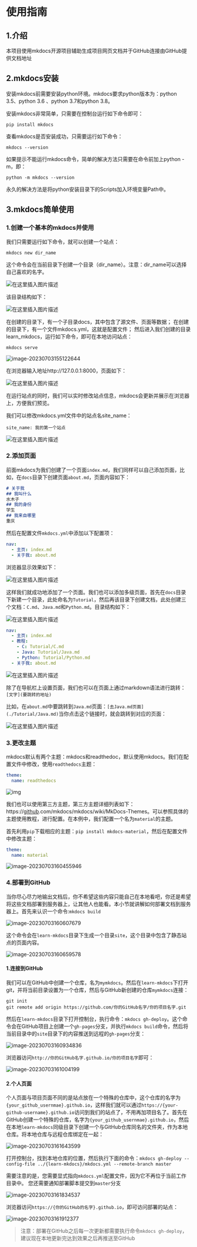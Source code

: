 # 使用指南
## 1.介绍
本项目使用mkdocs开源项目辅助生成项目网页文档并于GitHub连接由GitHub提供文档地址
## 2.mkdocs安装
安装mkdocs前需要安装python环境。mkdocs要求python版本为：python 3.5、python 3.6 、python 3.7和python 3.8。

安装mkdocs非常简单，只需要在控制台运行如下命令即可：

`pip install mkdocs`

查看mkdocs是否安装成功，只需要运行如下命令：

`mkdocs --version`

如果提示不能运行mkdocs命令，简单的解决方法只需要在命令前加上python -m，即：

`python -m mkdocs --version`

永久的解决方法是将python安装目录下的Scripts加入环境变量Path中。

## 3.mkdocs简单使用

### 1.创建一个基本的mkdocs并使用

我们只需要运行如下命令，就可以创建一个站点：

`mkdocs new dir_name`

这个命令会在当前目录下创建一个目录（dir_name）。注意：dir_name可以选择自己喜欢的名字。

![在这里插入图片描述](../images/Use/20210422170006774.png)

该目录结构如下：

![在这里插入图片描述](../images/Use/2021042217001614.png)

在创建的目录下，有一个子目录docs，其中包含了源文件、页面等数据；
在创建的目录下，有一个文件mkdocs.yml，这就是配置文件；
然后进入我们创建的目录learn_mkdocs，运行如下命令，即可在本地访问站点：

`mkdocs serve`

![image-20230703155122644](../images/Use/image-20230703155122644.png)

在浏览器输入地址http://127.0.0.1:8000，页面如下：

![在这里插入图片描述](../images/Use/1.png)

在运行站点的同时，我们可以实时修改站点信息，mkdocs会更新并展示在浏览器上，方便我们预览。

我们可以修改mkdocs.yml文件中的站点名site_name：

`site_name: 我的第一个站点`

![在这里插入图片描述](../images/Use/20210422170054785.png)



### 2.添加页面

前面mkdocs为我们创建了一个页面`index.md`，我们同样可以自己添加页面，比如，在`docs`目录下创建页面`about.md`，页面内容如下：

```markdown
# 关于我
## 我叫什么
水木子
## 我的身份
学生
## 我来自哪里
重庆
```

然后在配置文件`mkdocs.yml`中添加以下配置项：

```yml
nav: 
  - 主页: index.md
  - 关于我: about.md
```

浏览器显示效果如下：

![在这里插入图片描述](../images/Use/2.png)

这样我们就成功地添加了一个页面。我们也可以添加多级页面，首先在`docs`目录下新建一个目录，此处命名为`Tutorial`，然后再该目录下创建文档，此处创建三个文档：`C.md`、`Java.md`和`Python.md`。目录结构如下：

![在这里插入图片描述](../images/Use/3.png)

```yml
nav: 
  - 主页: index.md
  - 教程:
    - C: Tutorial/C.md
    - Java: Tutorial/Java.md
    - Python: Tutorial/Python.md
  - 关于我: about.md
```

![在这里插入图片描述](../images/Use/4.png)

除了在导航栏上设置页面，我们也可以在页面上通过markdown语法进行跳转：`[文字](要跳转的地址)`

比如，在`about.md`中要跳转到`Java.md`页面：`[去Java.md页面](./Tutorial/Java.md)`当你点击这个链接时，就会跳转到对应的页面：

![在这里插入图片描述](../images/Use/5.png)

### 3.更改主题

mkdocs默认有两个主题：mkdocs和readthedoc，默认使用mkdocs。我们在配置文件中修改，使用`readthedocs`主题：

```yml
theme:
  name: readthedocs
```

![img](../images/Use/6.png)

我们也可以使用第三方主题，第三方主题详细列表如下：https://[github](https://so.csdn.net/so/search?q=github&spm=1001.2101.3001.7020).com/mkdocs/mkdocs/wiki/MkDocs-Themes。可以参照具体的主题使用教程，进行配置。在本例中，我们配置一个名为`material`的主题。

首先利用`pip`下载相应的主题：`pip install mkdocs-material`，然后在配置文件中修改主题：

```yml
theme:
  name: material
```

![image-20230703160455946](../images/Use/image-20230703160455946.png)

### 4.部署到GitHub

当你尽心尽力地输出文档后，你不希望这些内容只能自己在本地看吧，你还是希望将这些文档部署到服务器上，让其他人也能看。本小节就讲解如何部署文档到服务器上。首先来认识一个命令:`mkdocs build`

![image-20230703160607679](../images/Use/image-20230703160607679.png)

这个命令会在`learn-mkdocs`目录下生成一个目录`site`，这个目录中包含了静态站点的页面内容。

![image-20230703160659578](../images/Use/image-20230703160656906.png)

#### 1.连接到GitHub

我们可以在GitHub中创建一个仓库，名为`mymkdocs`。然后在`learn-mkdocs`下打开git，并将当前目录设置为一个仓库，然后与GitHub新创建的仓库`mymkdocs`连接：

```git
git init
git remote add origin https://github.com/你的GitHub名字/你的项目名字.git
```

然后在`learn-mkdocs`目录下打开控制台，执行命令：`mkdocs gh-deploy`。这个命令会在GitHub项目上创建一个`gh-pages`分支，并执行`mkdocs build`命令，然后将当前目录中的`site`目录下的内容推送到远程的`gh-pages`分支：

![image-20230703160934836](../images/Use/image-20230703160934836.png)

浏览器访问`http://你的GitHub名字.github.io/你的项目名字`即可：

![image-20230703161004199](../images/Use/image-20230703161004199.png)

#### 2.个人页面

个人页面与项目页面不同的是站点放在一个特殊的仓库中，这个仓库的名字为`{your_github_usernmae}.github.io`，这样我们就可以通过`https://{your-github-username}.github.io`访问到我们的站点了，不用再加项目名了。首先在GitHub创建一个特殊的仓库，名字为`{your_github_usernmae}.github.io`，然后在本地`learn-mkdocs`同级目录下创建一个与GitHub仓库同名的文件夹，作为本地仓库。将本地仓库与远程仓库绑定在一起：

![image-20230703161643599](../images/Use/image-20230703161643599.png)

打开控制台，找到本地仓库的位置，然后执行下面的命令：`mkdocs gh-deploy --config-file ../{learn-mkdocs}/mkdocs.yml --remote-branch master`

需要注意的是，您需要显式指向`mkdocs.yml`配置文件，因为它不再位于当前工作目录中。 您还需要通知部署脚本提交到`master`分支

![image-20230703161834537](../images/Use/image-20230703161834537.png)

浏览器访问`https://{你的GitHub的名字}.github.io`，即可访问部署的站点：

![image-20230703161912377](../images/Use/image-20230703161912377.png)

> ​	注意：部署在GitHub之后每一次更新都需要执行命令`mkdocs gh-deploy`，建议现在本地更新完达到效果之后再推送至GitHub
